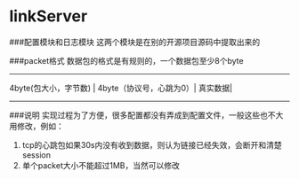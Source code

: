 # linkServer

###配置模块和日志模块
这两个模块是在别的开源项目源码中提取出来的

###packet格式
数据包的格式是有规则的，一个数据包至少8个byte
----     ----    ----   ----
 4byte(包大小，字节数) | 4byte（协议号，心跳为0）| 真实数据|
----     ----    ----   ----
 
 
###说明
实现过程为了方便，很多配置都没有弄成到配置文件，一般这些也不大用修改，例如：
1. tcp的心跳包如果30s内没有收到数据，则认为链接已经失效，会断开和清楚session
2. 单个packet大小不能超过1MB，当然可以修改
